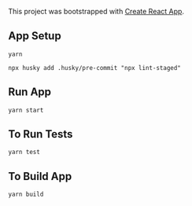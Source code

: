 This project was bootstrapped with [Create React App](https://github.com/facebook/create-react-app).

## App Setup

`yarn`

`npx husky add .husky/pre-commit "npx lint-staged"`

## Run App

`yarn start`

## To Run Tests

`yarn test`

## To Build App

`yarn build`
